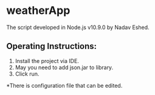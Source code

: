 # weatherApp

The script developed in Node.js v10.9.0 by Nadav Eshed. 

## Operating Instructions:
1. Install the project via IDE.
2. May you need to add json.jar to library.
3. Click run.

*There is configuration file that can be edited.
